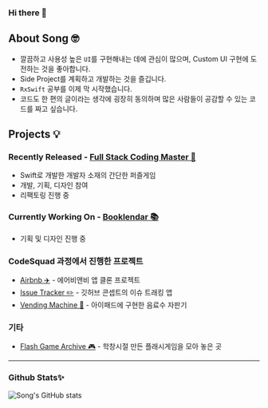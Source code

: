 ### Hi there 👋

## About Song 🤓

- 깔끔하고 사용성 높은 `UI`를 구현해내는 데에 관심이 많으며, Custom UI 구현에 도전하는 것을 좋아합니다.
- Side Project를 계획하고 개발하는 것을 즐깁니다.
- `RxSwift` 공부를 이제 막 시작했습니다.
- 코드도 한 편의 글이라는 생각에 굉장히 동의하며 많은 사람들이 공감할 수 있는 코드를 짜고 싶습니다.


## Projects 💡

### Recently Released - [Full Stack Coding Master 🤖](https://github.com/SinsaStation/FullStackCodingBot)
- Swift로 개발한 개발자 소재의 간단한 퍼즐게임
- 개발, 기획, 디자인 참여
- 리팩토링 진행 중 

### Currently Working On - [Booklendar 📚](https://github.com/eeeesong/booklendar) 
- 기획 및 디자인 진행 중

### CodeSquad 과정에서 진행한 프로젝트
- [Airbnb ✈️](https://github.com/eeeesong/airbnb) - 에어비앤비 앱 클론 프로젝트
- [Issue Tracker ✏️](https://github.com/d-h-k/issue-tracker) - 깃허브 콘셉트의 이슈 트래킹 앱
- [Vending Machine 🥫](https://github.com/eeeesong/swift-vendingmachineapp) - 아이패드에 구현한 음료수 자판기


### 기타
- [Flash Game Archive 🎮](https://github.com/eeeesong/flash-game-archive) - 학창시절 만든 플래시게임을 모아 놓은 곳

-------

### Github Stats✨

![Song's GitHub stats](https://github-readme-stats.vercel.app/api?username=eeeesong&count_private=true&show_icons=false&theme=cobalt)

<!--
**eeeesong/eeeesong** is a ✨ _special_ ✨ repository because its `README.md` (this file) appears on your GitHub profile.

Here are some ideas to get you started:

- 🔭 I’m currently working on ...
- 🌱 I’m currently learning ...
- 👯 I’m looking to collaborate on ...
- 🤔 I’m looking for help with ...
- 💬 Ask me about ...
- 📫 How to reach me: ...
- 😄 Pronouns: ...
- ⚡ Fun fact: ...
-->
